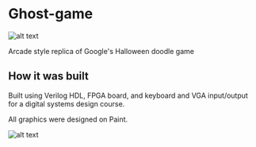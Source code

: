 # Ghost-game

![alt text](https://i.imgur.com/Y6vrhaY.jpg)

Arcade style replica of Google's Halloween doodle game

## How it was built

Built using Verilog HDL, FPGA board, and keyboard and VGA input/output for a digital systems design course.

All graphics were designed on Paint.

![alt text](https://i.imgur.com/eiD2dFa.jpg)
